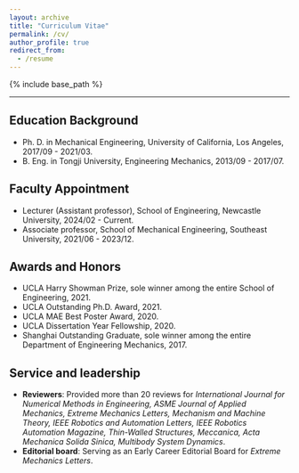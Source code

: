 ```yaml
---
layout: archive
title: "Curriculum Vitae"
permalink: /cv/
author_profile: true
redirect_from:
  - /resume
---
```


{% include base_path %}

---

Education Background
---
* Ph. D. in Mechanical Engineering, University of California, Los Angeles, 2017/09 - 2021/03.
* B. Eng. in Tongji University, Engineering Mechanics, 2013/09 - 2017/07.

Faculty Appointment
---
* Lecturer (Assistant professor), School of Engineering, Newcastle University, 2024/02 - Current.
* Associate professor, School of Mechanical Engineering, Southeast University, 2021/06 - 2023/12.

Awards and Honors
---
* UCLA Harry Showman Prize, sole winner among the entire School of Engineering, 2021.
* UCLA Outstanding Ph.D. Award, 2021.
* UCLA MAE Best Poster Award, 2020.
* UCLA Dissertation Year Fellowship, 2020.
* Shanghai Outstanding Graduate, sole winner among the entire Department of Engineering Mechanics, 2017.

Service and leadership
---
* **Reviewers**: Provided more than 20 reviews for *International Journal for Numerical Methods in Engineering, ASME Journal of Applied Mechanics, Extreme Mechanics Letters, Mechanism and Machine Theory, IEEE Robotics and Automation Letters, IEEE Robotics Automation Magazine, Thin-Walled Structures, Meccanica, Acta Mechanica Solida Sinica, Multibody System Dynamics*.
* **Editorial board**: Serving as an Early Career Editorial Board for *Extreme Mechanics Letters*.

